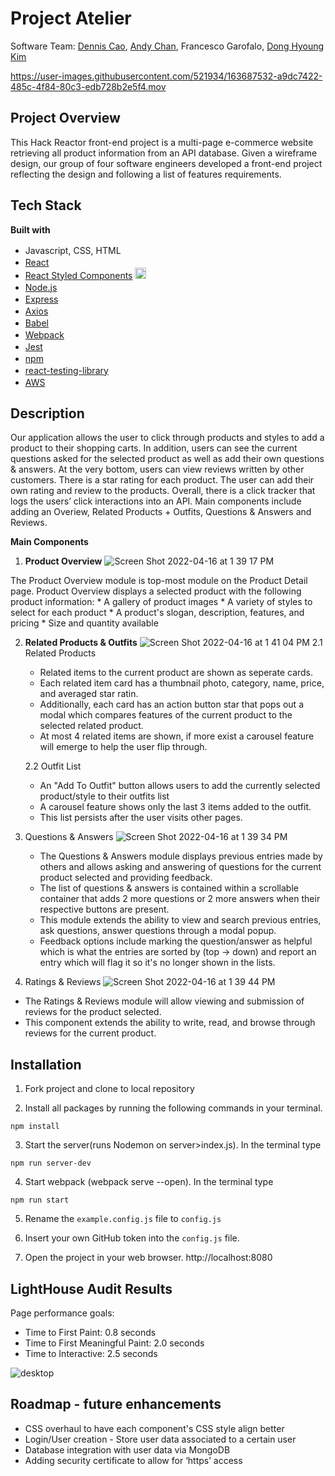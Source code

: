 # Project Atelier
Software Team: [Dennis Cao](https://www.linkedin.com/in/dennisrcao/), [Andy Chan](https://www.linkedin.com/in/andychan727/), Francesco Garofalo, [Dong Hyoung Kim](https://www.linkedin.com/in/dong-hyoung-kim-7686b8222/)



https://user-images.githubusercontent.com/521934/163687532-a9dc7422-485c-4f84-80c3-edb728b2e5f4.mov


## Project Overview

This Hack Reactor front-end project is a multi-page e-commerce website retrieving all product information from an API database.
Given a wireframe design, our group of four software engineers developed a front-end project reflecting the design and following a list of features requirements.

## Tech Stack
**Built with**
- Javascript, CSS, HTML <img height="16" width="16" src="https://github.com/get-icon/geticon/raw/master/icons/javascript.svg" /><img height="16" width="16" src="https://simpleicons.org/icons/css3.svg" /><img height="16" width="16" src="https://simpleicons.org/icons/html5.svg" />
- [React](https://reactjs.org/)  <img height="16" width="16" src="https://simpleicons.org/icons/react.svg" />
- [React Styled Components](https://styled-components.com/)  <img height="18" width="18" src="https://simpleicons.org/icons/styledcomponents.svg" />
- [Node.js](https://nodejs.org/en/)  <img height="16" width="16" src="https://simpleicons.org/icons/nodedotjs.svg" />
- [Express](https://expressjs.com/)  <img height="16" width="16" src="https://github.com/get-icon/geticon/raw/master/icons/express.svg" />
- [Axios](https://www.npmjs.com/package/axios)  <img height="16" width="16" src="https://simpleicons.org/icons/nodedotjs.svg" />
- [Babel](https://babeljs.io/)  <img height="16" width="16" src="https://simpleicons.org/icons/babel.svg" />
- [Webpack](https://webpack.js.org/)  <img height="16" width="16" src="https://simpleicons.org/icons/webpack.svg" />
- [Jest](https://jestjs.io/docs/getting-started)  <img height="16" width="16" src="https://simpleicons.org/icons/jest.svg" />
- [npm](https://www.npmjs.com/)  <img height="16" width="16" src="https://simpleicons.org/icons/npm.svg" />
- [react-testing-library](https://testing-library.com/docs/react-testing-library/intro/)  <img height="16" width="16" src="https://simpleicons.org/icons/testinglibrary.svg" />
- [AWS](https://aws.amazon.com/ec2/)  <img height="16" width="16" src="https://simpleicons.org/icons/amazonaws.svg" />

## Description
Our application allows the user to click through products and styles to add a product to their shopping carts. In addition, users can see the current questions asked for the selected product as well as add their own questions & answers. At the very bottom, users can view reviews written by other customers. There is a star rating for each product. The user can add their own rating and review to the products. Overall, there is a click tracker that logs the users’ click interactions into an API.
Main components include adding an Overiew, Related Products + Outfits, Questions & Answers and Reviews.

**Main Components**
1) **Product Overview**
![Screen Shot 2022-04-16 at 1 39 17 PM](https://user-images.githubusercontent.com/521934/163690765-4c24a68a-ef57-4f91-8aa2-1ed4bcd976cb.png)

The Product Overview module is top-most module on the Product Detail page. Product Overview displays a selected product with the following product information:
    * A gallery of product images
    * A variety of styles to select for each product
    * A product's slogan, description, features, and pricing
    * Size and quantity available
    
2) **Related Products & Outfits**
![Screen Shot 2022-04-16 at 1 41 04 PM](https://user-images.githubusercontent.com/521934/163690774-c20edb44-9336-499d-91d5-36176bf5145d.png)
    2.1 Related Products
    * Related items to the current product are shown as seperate cards. 
    * Each related item card has a thumbnail photo, category, name, price, and averaged star ratin.
    * Additionally, each card has an action button star that pops out a modal which compares features of the current product to the selected related product. 
    * At most 4 related items are shown, if more exist a carousel feature will emerge to help the user flip through. 

    2.2 Outfit List
    * An "Add To Outfit" button allows users to add the currently selected product/style to their outfits list
    * A carousel feature shows only the last 3 items added to the outfit.
    * This list persists after the user visits other pages.

3) Questions & Answers
![Screen Shot 2022-04-16 at 1 39 34 PM](https://user-images.githubusercontent.com/521934/163690787-a0540031-a8ec-4274-90cb-7a06f47b97c1.png)

    * The Questions & Answers module displays previous entries made by others and allows asking and answering of questions for the current product             selected and providing feedback.
    * The list of questions & answers is contained within a scrollable container that adds 2 more questions or 2 more answers when their                       respective buttons are present.
    * This module extends the ability to view and search previous entries, ask questions, answer questions through a modal popup. 
    * Feedback options include marking the question/answer as helpful which is what the entries are sorted by (top -> down) and report an entry               which will flag it so it's no longer shown in the lists.
    
4) Ratings & Reviews
![Screen Shot 2022-04-16 at 1 39 44 PM](https://user-images.githubusercontent.com/521934/163690795-c80dc15c-a3ea-4d10-ae10-3b618eef9583.png)

* The Ratings & Reviews module will allow viewing and submission of reviews for the product selected.
* This component extends the ability to write, read, and browse through reviews for the current product.

## Installation
1) Fork project and clone to local repository

2) Install all packages by running the following commands in your terminal.
```
npm install
```
3) Start the server(runs Nodemon on server>index.js). In the terminal type
```
npm run server-dev
```
4) Start webpack (webpack serve --open). In the terminal type
```
npm run start
```

5) Rename the `example.config.js` file to `config.js`

6) Insert your own GitHub token into the `config.js` file.

6) Open the project in your web browser.
http://localhost:8080

## LightHouse Audit Results

Page performance goals:
* Time to First Paint: 0.8 seconds
* Time to First Meaningful Paint: 2.0 seconds
* Time to Interactive: 2.5 seconds

![desktop](https://github.com/Louis-La/atelier-front-end-capstone-project/blob/main/SpeedTestsScreenshots/LightHouseAuditDesktop.png)

## Roadmap - future enhancements

* CSS overhaul to have each component's CSS style align better
* Login/User creation - Store user data associated to a certain user
* Database integration with user data via MongoDB
* Adding security certificate to allow for ‘https’ access







